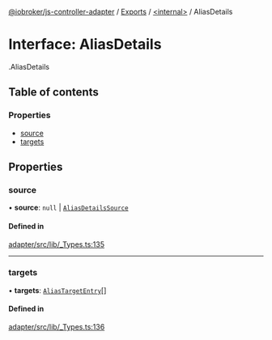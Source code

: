 [@iobroker/js-controller-adapter](../README.md) / [Exports](../modules.md) / [<internal\>](../modules/internal_.md) / AliasDetails

# Interface: AliasDetails

[<internal>](../modules/internal_.md).AliasDetails

## Table of contents

### Properties

- [source](internal_.AliasDetails.md#source)
- [targets](internal_.AliasDetails.md#targets)

## Properties

### source

• **source**: ``null`` \| [`AliasDetailsSource`](internal_.AliasDetailsSource.md)

#### Defined in

[adapter/src/lib/_Types.ts:135](https://github.com/ioBroker/ioBroker.js-controller/blob/5d3ad273/packages/adapter/src/lib/_Types.ts#L135)

___

### targets

• **targets**: [`AliasTargetEntry`](internal_.AliasTargetEntry.md)[]

#### Defined in

[adapter/src/lib/_Types.ts:136](https://github.com/ioBroker/ioBroker.js-controller/blob/5d3ad273/packages/adapter/src/lib/_Types.ts#L136)

